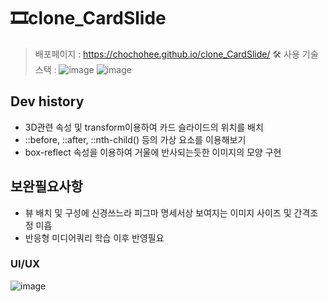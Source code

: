 # 🎞clone_CardSlide  
> 배포페이지 : https://chochohee.github.io/clone_CardSlide/
> 🛠 사용 기술스택 : ![image](https://github.com/user-attachments/assets/6d3cf9db-5fa3-45f9-97a6-80a723209db2) ![image](https://github.com/user-attachments/assets/959db8e7-3aff-4506-b45f-8c828ed9f98f)


  ## Dev history
  - 3D관련 속성 및  transform이용하여 카드 슬라이드의 위치를 배치
  - ::before, ::after, ::nth-child() 등의 가상 요소를 이용해보기
  - box-reflect 속성을 이용하여 거울에 반사되는듯한 이미지의 모양 구현

  ## 보완필요사항
  - 뷰 배치 및 구성에 신경쓰느라 피그마 명세서상 보여지는 이미지 사이즈 및 간격조정 미흡
  - 반응형 미디어쿼리 학습 이후 반영필요

  ### UI/UX
  ![image](https://github.com/user-attachments/assets/a7ed08a2-bee7-446a-8acc-b564d23377d2)
